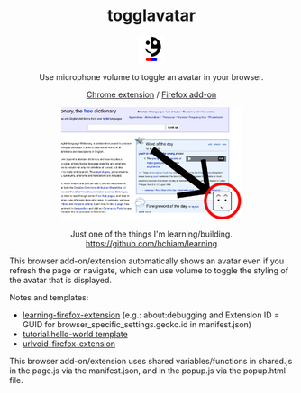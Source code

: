 <div align="center">

# togglavatar

![icon](icon.png)

Use microphone volume to toggle an avatar in your browser.

[Chrome extension](https://chromewebstore.google.com/detail/togglavatar/cajmjacgimaodainnbocljkhkoinjgcb) / [Firefox add-on](https://addons.mozilla.org/firefox/addon/togglavatar)

<a href="https://www.youtube.com/watch?v=PZaKMlUUS_E">
    <img src="demo.png" alt="demo https://www.youtube.com/watch?v=PZaKMlUUS_E" height="200">
</a>

Just one of the things I'm learning/building. https://github.com/hchiam/learning

</div>

This browser add-on/extension automatically shows an avatar even if you refresh the page or navigate, which can use volume to toggle the styling of the avatar that is displayed.

Notes and templates:
- [learning-firefox-extension](https://github.com/hchiam/learning-firefox-extension) (e.g.: about:debugging and Extension ID = GUID for browser_specific_settings.gecko.id in manifest.json)
- [tutorial.hello-world template](https://github.com/GoogleChrome/chrome-extensions-samples/tree/dc2174377a6542895cbcb7f636f85e5d3d156be8/functional-samples/tutorial.hello-world)
- [urlvoid-firefox-extension](https://github.com/hchiam/urlvoid-firefox-extension)

This browser add-on/extension uses shared variables/functions in shared.js in the page.js via the manifest.json, and in the popup.js via the popup.html file.
